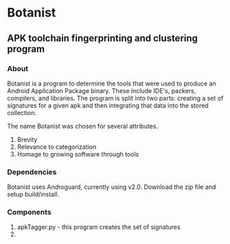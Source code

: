 # Botanist 
## APK toolchain fingerprinting and clustering program

### About

Botanist is a program to determine the tools that were used to produce an Android Application Package binary. These include IDE's, packers, compilers, and libraries. The program is split into two parts: creating a set of signatures for a given apk and then integrating that data into the stored collection. 

The name Botanist was chosen for several attributes.

1. Brevity
2. Relevance to categorization
3. Homage to growing software through tools

### Dependencies

Botanist uses Androguard, currently using v2.0. Download the zip file and setup build/install.

### Components

1. apkTagger.py - this program creates the set of signatures
2. 

